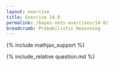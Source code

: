 ```yaml
---
layout: exercise
title: Exercise 14.8
permalink: /bayes-nets-exercises/14-8/
breadcrumb: Probabilistic Reasoning
---
```


{% include mathjax_support %}

<div><i class="arrow-up" data-chapter="bayes-nets-exercises" data-exercise="ex_8" data-rating="0"></i></div>
{% include_relative question.md %}
